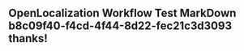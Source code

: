 <properties
ms.topic="hero-topic"
ms.test1="hero-topic"
ms.test2="test"/>


## OpenLocalization Workflow Test MarkDown b8c09f40-f4cd-4f44-8d22-fec21c3d3093 thanks!



<!--HONumber=Sep16_HO1-->


